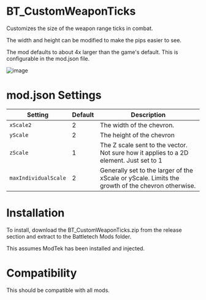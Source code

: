# BT_CustomWeaponTicks
Customizes the size of the weapon range ticks in combat.

The width and height can be modified to make the pips easier to see.

The mod defaults to about 4x larger than the game's default.  This is configurable in the mod.json file.

![image](https://user-images.githubusercontent.com/54865934/167947273-ab277ec1-ae9b-444a-9f00-e3782e6a5d56.png)

# mod.json Settings
Setting| Default | Description
|-|-|-|
|```xScale2 ``` | 2 | The width of the chevron.
|```yScale ``` | 2 |The height of the chevron
|```zScale ``` |  1 |The Z scale sent to the vector.  Not sure how it applies to a 2D element.  Just set to 1
|```maxIndividualScale```| 2 | Generally set to the larger of the xScale or yScale.  Limits the growth of the chevron otherwise.


# Installation
To install, download the BT_CustomWeaponTicks.zip from the release section and extract to the Battletech Mods folder.

This assumes ModTek has been installed and injected.

# Compatibility
This should be compatible with all mods.
